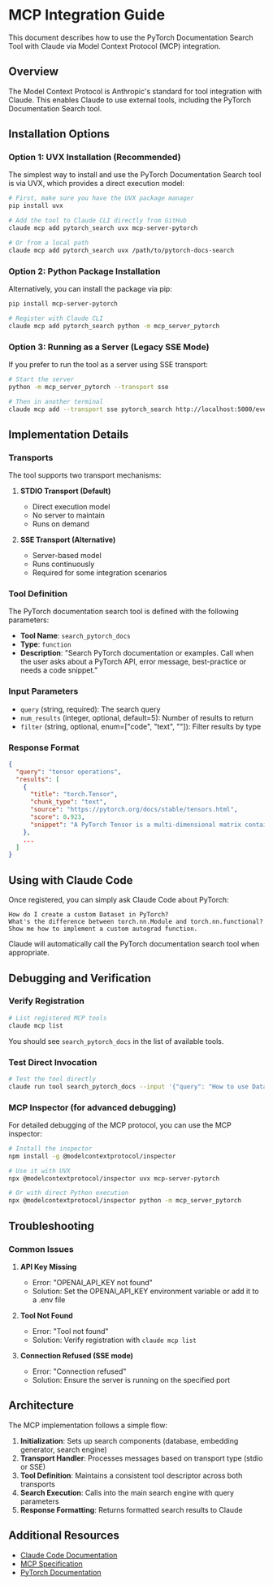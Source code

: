 # MCP Integration Guide

This document describes how to use the PyTorch Documentation Search Tool with Claude via Model Context Protocol (MCP) integration.

## Overview

The Model Context Protocol is Anthropic's standard for tool integration with Claude. This enables Claude to use external tools, including the PyTorch Documentation Search tool.

## Installation Options

### Option 1: UVX Installation (Recommended)

The simplest way to install and use the PyTorch Documentation Search tool is via UVX, which provides a direct execution model:

```bash
# First, make sure you have the UVX package manager
pip install uvx

# Add the tool to Claude CLI directly from GitHub
claude mcp add pytorch_search uvx mcp-server-pytorch

# Or from a local path
claude mcp add pytorch_search uvx /path/to/pytorch-docs-search
```

### Option 2: Python Package Installation

Alternatively, you can install the package via pip:

```bash
pip install mcp-server-pytorch

# Register with Claude CLI
claude mcp add pytorch_search python -m mcp_server_pytorch
```

### Option 3: Running as a Server (Legacy SSE Mode)

If you prefer to run the tool as a server using SSE transport:

```bash
# Start the server
python -m mcp_server_pytorch --transport sse

# Then in another terminal
claude mcp add --transport sse pytorch_search http://localhost:5000/events
```

## Implementation Details

### Transports

The tool supports two transport mechanisms:

1. **STDIO Transport (Default)**
   - Direct execution model
   - No server to maintain
   - Runs on demand

2. **SSE Transport (Alternative)**
   - Server-based model
   - Runs continuously
   - Required for some integration scenarios

### Tool Definition

The PyTorch documentation search tool is defined with the following parameters:

- **Tool Name**: `search_pytorch_docs`
- **Type**: `function`
- **Description**: "Search PyTorch documentation or examples. Call when the user asks about a PyTorch API, error message, best-practice or needs a code snippet."

### Input Parameters

- `query` (string, required): The search query
- `num_results` (integer, optional, default=5): Number of results to return
- `filter` (string, optional, enum=["code", "text", ""]): Filter results by type

### Response Format

```json
{
  "query": "tensor operations",
  "results": [
    {
      "title": "torch.Tensor",
      "chunk_type": "text",
      "source": "https://pytorch.org/docs/stable/tensors.html",
      "score": 0.923,
      "snippet": "A PyTorch Tensor is a multi-dimensional matrix containing elements of a single data type..."
    },
    ...
  ]
}
```

## Using with Claude Code

Once registered, you can simply ask Claude Code about PyTorch:

```
How do I create a custom Dataset in PyTorch?
What's the difference between torch.nn.Module and torch.nn.functional?
Show me how to implement a custom autograd function.
```

Claude will automatically call the PyTorch documentation search tool when appropriate.

## Debugging and Verification

### Verify Registration

```bash
# List registered MCP tools
claude mcp list
```

You should see `search_pytorch_docs` in the list of available tools.

### Test Direct Invocation

```bash
# Test the tool directly
claude run tool search_pytorch_docs --input '{"query": "How to use DataLoader"}'
```

### MCP Inspector (for advanced debugging)

For detailed debugging of the MCP protocol, you can use the MCP inspector:

```bash
# Install the inspector
npm install -g @modelcontextprotocol/inspector

# Use it with UVX
npx @modelcontextprotocol/inspector uvx mcp-server-pytorch

# Or with direct Python execution
npx @modelcontextprotocol/inspector python -m mcp_server_pytorch
```

## Troubleshooting

### Common Issues

1. **API Key Missing**
   - Error: "OPENAI_API_KEY not found"
   - Solution: Set the OPENAI_API_KEY environment variable or add it to a .env file

2. **Tool Not Found**
   - Error: "Tool not found"
   - Solution: Verify registration with `claude mcp list`

3. **Connection Refused (SSE mode)**
   - Error: "Connection refused"
   - Solution: Ensure the server is running on the specified port

## Architecture

The MCP implementation follows a simple flow:

1. **Initialization**: Sets up search components (database, embedding generator, search engine)
2. **Transport Handler**: Processes messages based on transport type (stdio or SSE)
3. **Tool Definition**: Maintains a consistent tool descriptor across both transports
4. **Search Execution**: Calls into the main search engine with query parameters
5. **Response Formatting**: Returns formatted search results to Claude

## Additional Resources

- [Claude Code Documentation](https://docs.anthropic.com/en/docs/agents-and-tools/claude-code/overview)
- [MCP Specification](https://docs.anthropic.com/en/docs/agents-and-tools/claude-agents-mcp-101)
- [PyTorch Documentation](https://pytorch.org/docs/stable/index.html)